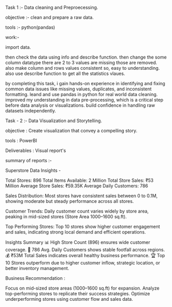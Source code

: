 Task 1 :- Data cleaning and Preproecessing.

objective :- clean and prepare a raw data.

tools :- python(pandas)

work:-

import data.

then check the data using info and describe function. then change the some column datatype there are 2 to 3 values are missing those are removed. also make column and rows values consistent so, easy to understanding. also use describe function to get all the statistics vlaues.

by completing this task, i gain hands-on experience in identifying and fixing common data issues like missing values, duplicates, and inconsistent formatting.
leand and use pandas in python for real world data cleaning.
improved my understanding in data pre-processing, which is a critical step before data analysis or visualizations.
build confidence in handling raw datasets independently.


Task - 2 :- Data Visualization and Storytelling.

objective : Create visualization that convey a compelling story.

tools : PowerBI

Deliverables : Visual report's

summary of reports :-

Superstore Data Insights -

Total Stores: 896
Total Items Available: 2 Million
Total Store Sales: ₹53 Million
Average Store Sales: ₹59.35K
Average Daily Customers: 786

Sales Distribution:
Most stores have consistent sales between 0 to 0.1M, showing moderate but steady performance across all stores.

Customer Trends:
Daily customer count varies widely by store area, peaking in mid-sized stores (Store Area 1000–1600 sq.ft).

Top Performing Stores:
Top 10 stores show higher customer engagement and sales, indicating strong local demand and efficient operations.

Insights Summary
📊 High Store Count (896) ensures wide customer coverage.
👥 786 Avg. Daily Customers shows stable footfall across regions.
💰 ₹53M Total Sales indicates overall healthy business performance.
🏆 Top 10 Stores outperform due to higher customer inflow, strategic location, or better inventory management.

Business Recommendation :

Focus on mid-sized store areas (1000–1600 sq.ft) for expansion.
Analyze top-performing stores to replicate their success strategies.
Optimize underperforming stores using customer flow and sales data.
